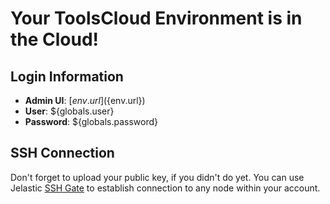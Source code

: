 # Your ToolsCloud Environment is in the Cloud!

## Login Information

* **Admin UI**: [${env.url}](${env.url})
* **User**: ${globals.user}
* **Password**: ${globals.password}

## SSH Connection

Don't forget to upload your public key, if you didn't do yet. You can use Jelastic [SSH Gate](https://docs.jelastic.com/ssh-gate) to establish connection to any node within your account.

